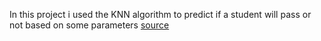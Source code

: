 In this project i used the KNN algorithm to predict if a student will pass or not based on some parameters
[source](https://archive.ics.uci.edu/ml/datasets/Student+Performance)
